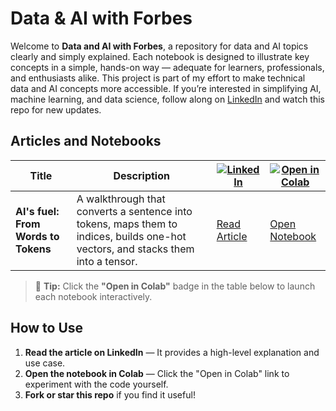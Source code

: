 # Data & AI with Forbes

Welcome to **Data and AI with Forbes**, a repository for data and AI topics clearly and simply explained. Each notebook is designed to illustrate key concepts in a simple, hands-on way — adequate for learners, professionals, and enthusiasts alike. This project is part of my effort to make technical data and AI concepts more accessible. If you’re interested in simplifying AI, machine learning, and data science, follow along on [LinkedIn](https://www.linkedin.com/in/bernardoforbescosta/) and watch this repo for new updates.


## Articles and Notebooks

| Title | Description | [![LinkedIn](https://img.shields.io/badge/Article-LinkedIn-blue?logo=linkedin)](https://www.linkedin.com/in/bernardoforbescosta/) | [![Open in Colab](https://img.shields.io/badge/Open-Colab-yellow?logo=google-colab)](https://colab.research.google.com) |
|-------|-------------|-----------------------------------------------------|-------------------------------------------------------------|
| **AI's fuel: From Words to Tokens** | A walkthrough that converts a sentence into tokens, maps them to indices, builds one-hot vectors, and stacks them into a tensor. | [Read Article](https://www.linkedin.com/in/your-profile/) | [Open Notebook](https://colab.research.google.com/github/bforbesc/Data-AI-with-Forbes/blob/main/notebooks/from-words-to-tokens.ipynb) |

> 📌 **Tip:** Click the **"Open in Colab"** badge in the table below to launch each notebook interactively.


## How to Use

1. **Read the article on LinkedIn** — It provides a high-level explanation and use case.
2. **Open the notebook in Colab** — Click the "Open in Colab" link to experiment with the code yourself.
3. **Fork or star this repo** if you find it useful!
